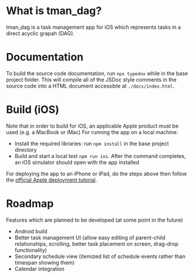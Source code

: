 # What is tman_dag?
tman_dag is a task management app for iOS which represents tasks in a direct acyclic grapah (DAG).

# Documentation
To build the source code documentation, run `npx typedox` while in the base project folder.
This will compile all of the JSDoc style comments in the source code into a HTML document accessible at `./docs/index.html`.

# Build (iOS)
Note that in order to build for iOS, an applicable Apple product must be used (e.g. a MacBook or iMac)
For running the app on a local machine:

- Install the required libraries: run `npm install` in the base project directory
- Build and start a local test  `npm run ios`. After the command completes, an iOS simulator should open with the app installed

For deploying the app to an iPhone or iPad, do the steps above then follow the [official Apple deployment tutorial](https://developer.apple.com/documentation/xcode/preparing-your-app-for-distribution).

# Roadmap
Features which are planned to be developed (at some point in the future)
- Android build
- Better task management UI (allow easy editing of parent-child relationships, scrolling, better task placement on screen, drag-drop functionality)
- Secondary schedule view (itemized list of schedule events rather than timespan showing them)
- Calendar integration
